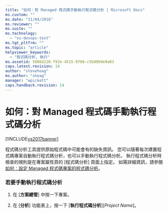 ```yaml
---
title: "如何：對 Managed 程式碼手動執行程式碼分析 | Microsoft Docs"
ms.custom: ""
ms.date: "11/04/2016"
ms.reviewer: ""
ms.suite: ""
ms.technology: 
  - "vs-devops-test"
ms.tgt_pltfrm: ""
ms.topic: "article"
helpviewer_keywords: 
  - "程式碼分析, 執行"
ms.assetid: 5086d228-f92e-4515-9708-c5b89b9e9a03
caps.latest.revision: 14
author: "stevehoag"
ms.author: "shoag"
manager: "wpickett"
caps.handback.revision: 14
---
```

# 如何：對 Managed 程式碼手動執行程式碼分析
[!INCLUDE[vs2017banner](../code-quality/includes/vs2017banner.md)]

程式碼分析工具提供原始程式碼中可能會有的缺失資訊。  您可以隨著每次建置程式碼專案自動執行程式碼分析，也可以手動執行程式碼分析。  執行程式碼分析時檢查的規則是在專案屬性頁的 \[程式碼分析\] 頁面上指定。  如需詳細資訊，請參閱[如何：設定 Managed 程式碼專案的程式碼分析](../code-quality/how-to-configure-code-analysis-for-a-managed-code-project.md)。  
  
### 若要手動執行程式碼分析  
  
1.  在 \[**方案總管**\] 中按一下專案。  
  
2.  在 \[**分析**\] 功能表上，按一下 \[**執行程式碼分析**\]\[*Project Name*\]。